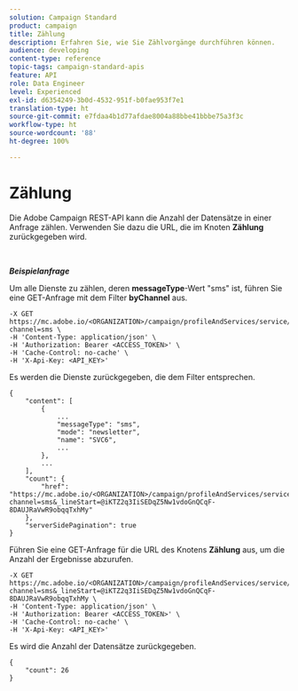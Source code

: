 ```yaml
---
solution: Campaign Standard
product: campaign
title: Zählung
description: Erfahren Sie, wie Sie Zählvorgänge durchführen können.
audience: developing
content-type: reference
topic-tags: campaign-standard-apis
feature: API
role: Data Engineer
level: Experienced
exl-id: d6354249-3b0d-4532-951f-b0fae953f7e1
translation-type: ht
source-git-commit: e7fdaa4b1d77afdae8004a88bbe41bbbe75a3f3c
workflow-type: ht
source-wordcount: '88'
ht-degree: 100%

---
```


# Zählung

Die Adobe Campaign REST-API kann die Anzahl der Datensätze in einer Anfrage zählen. Verwenden Sie dazu die URL, die im Knoten **Zählung** zurückgegeben wird.

<br/>

***Beispielanfrage***

Um alle Dienste zu zählen, deren **messageType**-Wert &quot;sms&quot; ist, führen Sie eine GET-Anfrage mit dem Filter **byChannel** aus.

```
-X GET https://mc.adobe.io/<ORGANIZATION>/campaign/profileAndServices/service/byChannel?channel=sms \
-H 'Content-Type: application/json' \
-H 'Authorization: Bearer <ACCESS_TOKEN>' \
-H 'Cache-Control: no-cache' \
-H 'X-Api-Key: <API_KEY>'
```

Es werden die Dienste zurückgegeben, die dem Filter entsprechen.

```
{
    "content": [
        {
            ...
            "messageType": "sms",
            "mode": "newsletter",
            "name": "SVC6",
            ...
        },
        ...
    ],
    "count": {
        "href": "https://mc.adobe.io/<ORGANIZATION>/campaign/profileAndServices/service/byChannel/_count?channel=sms&_lineStart=@iKTZ2q3IiSEDqZ5Nw1vdoGnQCqF-8DAUJRaVwR9obqqTxhMy"
    },
    "serverSidePagination": true
}
```

Führen Sie eine GET-Anfrage für die URL des Knotens **Zählung** aus, um die Anzahl der Ergebnisse abzurufen.

```
-X GET https://mc.adobe.io/<ORGANIZATION>/campaign/profileAndServices/service/byChannel/_count?channel=sms&_lineStart=@iKTZ2q3IiSEDqZ5Nw1vdoGnQCqF-8DAUJRaVwR9obqqTxhMy \
-H 'Content-Type: application/json' \
-H 'Authorization: Bearer <ACCESS_TOKEN>' \
-H 'Cache-Control: no-cache' \
-H 'X-Api-Key: <API_KEY>'
```

Es wird die Anzahl der Datensätze zurückgegeben.

```
{
    "count": 26
}
```
